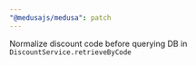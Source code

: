 ```yaml
---
"@medusajs/medusa": patch
---
```


Normalize discount code before querying DB in `DiscountService.retrieveByCode`
